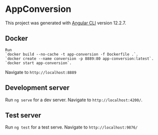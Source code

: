 # AppConversion

This project was generated with [Angular CLI](https://github.com/angular/angular-cli) version 12.2.7.

## Docker
~~~
Run 
`docker build --no-cache -t app-conversion -f Dockerfile .`.  
`docker create --name conversion -p 8889:80 app-conversion:latest`.  
`docker start app-conversion`.   
~~~

Navigate to `http://localhost:8889`

## Development server

Run `ng serve` for a dev server. Navigate to `http://localhost:4200/`.

## Test server

Run `ng test` for a test serve. Navigate to `http://localhost:9876/`

